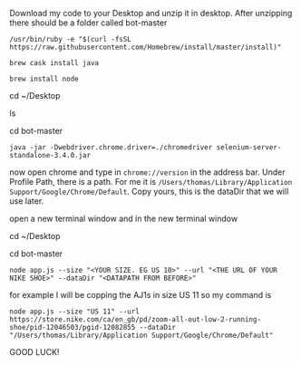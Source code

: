 Download my code to your Desktop and unzip it in desktop. After unzipping there should be a folder called bot-master

`/usr/bin/ruby -e "$(curl -fsSL https://raw.githubusercontent.com/Homebrew/install/master/install)"`

`brew cask install java`

`brew install node`

cd ~/Desktop

ls

cd bot-master

`java -jar -Dwebdriver.chrome.driver=./chromedriver selenium-server-standalone-3.4.0.jar`

now open chrome and type in `chrome://version` in the address bar. Under Profile Path, there is a path. For me it is `/Users/thomas/Library/Application Support/Google/Chrome/Default`. Copy yours, this is the dataDir that we will use later.

open a new terminal window and in the new terminal window

cd ~/Desktop

cd bot-master

`node app.js --size "<YOUR SIZE. EG US 10>" --url "<THE URL OF YOUR NIKE SHOE>" --dataDir "<DATAPATH FROM BEFORE>"`

for example I will be copping the AJ1s in size US 11 so my command is

`node app.js --size "US 11" --url https://store.nike.com/ca/en_gb/pd/zoom-all-out-low-2-running-shoe/pid-12046503/pgid-12082855 --dataDir "/Users/thomas/Library/Application Support/Google/Chrome/Default"`

GOOD LUCK!
